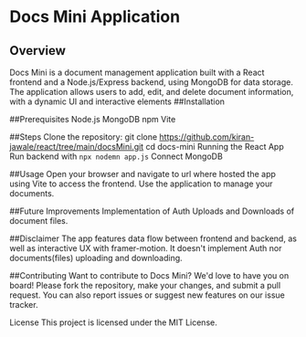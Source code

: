 # Docs Mini Application

## Overview
Docs Mini is a document management application built with a React frontend and a Node.js/Express backend, using MongoDB for data storage. The application allows users to add, edit, and delete document information, with a dynamic UI and interactive elements
##Installation

##Prerequisites
Node.js
MongoDB
npm
Vite

##Steps
Clone the repository: git clone https://github.com/kiran-jawale/react/tree/main/docsMini.git cd docs-mini
Running the React App
Run backend with `npx nodemn app.js`
Connect MongoDB

##Usage
Open your browser and navigate to url where hosted the app using Vite to access the frontend.
Use the application to manage your documents.

##Future Improvements
Implementation of Auth
Uploads and Downloads of document files.

##Disclaimer
The app features data flow between frontend and backend, as well as interactive UX with framer-motion. 
It doesn't implement Auth nor documents(files) uploading and downloading.

##Contributing
Want to contribute to Docs Mini? We'd love to have you on board! Please fork the repository, make your changes, and submit a pull request. You can also report issues or suggest new features on our issue tracker.

License
This project is licensed under the MIT License.



